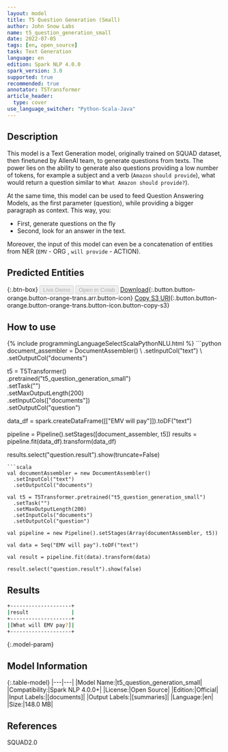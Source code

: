 ```yaml
---
layout: model
title: T5 Question Generation (Small)
author: John Snow Labs
name: t5_question_generation_small
date: 2022-07-05
tags: [en, open_source]
task: Text Generation
language: en
edition: Spark NLP 4.0.0
spark_version: 3.0
supported: true
recommended: true
annotator: T5Transformer
article_header:
  type: cover
use_language_switcher: "Python-Scala-Java"
---
```


## Description

This model is a Text Generation model, originally trained on SQUAD dataset, then finetuned by AllenAI team, to generate questions from texts. The power lies on the ability to generate also questions providing a low number of tokens, for example a subject and a verb (`Amazon` `should provide`), what would return a question similar to `What Amazon should provide?`).

At the same time, this model can be used to feed Question Answering Models, as the first parameter (question), while providing a bigger paragraph as context. This way, you:
- First, generate questions on the fly
- Second, look for an answer in the text.

Moreover, the input of this model can even be a concatenation of entities from NER (`EMV` - ORG , `will provide` - ACTION).

## Predicted Entities



{:.btn-box}
<button class="button button-orange" disabled>Live Demo</button>
<button class="button button-orange" disabled>Open in Colab</button>
[Download](https://s3.amazonaws.com/auxdata.johnsnowlabs.com/public/models/t5_question_generation_small_en_4.0.0_3.0_1657032292222.zip){:.button.button-orange.button-orange-trans.arr.button-icon}
[Copy S3 URI](s3://auxdata.johnsnowlabs.com/public/models/t5_question_generation_small_en_4.0.0_3.0_1657032292222.zip){:.button.button-orange.button-orange-trans.button-icon.button-copy-s3}

## How to use



<div class="tabs-box" markdown="1">
{% include programmingLanguageSelectScalaPythonNLU.html %}
```python
document_assembler = DocumentAssembler() \
    .setInputCol("text") \
    .setOutputCol("documents")

t5 = T5Transformer() \
    .pretrained("t5_question_generation_small") \
    .setTask("")\
    .setMaxOutputLength(200)\
    .setInputCols(["documents"]) \
    .setOutputCol("question")

data_df = spark.createDataFrame([["EMV will pay"]]).toDF("text")

pipeline = Pipeline().setStages([document_assembler, t5])
results = pipeline.fit(data_df).transform(data_df)

results.select("question.result").show(truncate=False)
```
```scala
val documentAssembler = new DocumentAssembler()
  .setInputCol("text")
  .setOutputCol("documents")

val t5 = T5Transformer.pretrained("t5_question_generation_small")
  .setTask("")
  .setMaxOutputLength(200)
  .setInputCols("documents")
  .setOutputCol("question")

val pipeline = new Pipeline().setStages(Array(documentAssembler, t5))

val data = Seq("EMV will pay").toDF("text")

val result = pipeline.fit(data).transform(data)

result.select("question.result").show(false)
```
</div>

## Results

```bash
+--------------------+
|result              |
+--------------------+
|[What will EMV pay?]|
+--------------------+
```

{:.model-param}
## Model Information

{:.table-model}
|---|---|
|Model Name:|t5_question_generation_small|
|Compatibility:|Spark NLP 4.0.0+|
|License:|Open Source|
|Edition:|Official|
|Input Labels:|[documents]|
|Output Labels:|[summaries]|
|Language:|en|
|Size:|148.0 MB|

## References

SQUAD2.0
